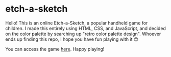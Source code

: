 # etch-a-sketch

Hello! This is an online Etch-a-Sketch, a popular handheld game for children. I made this entirely using HTML, CSS, and JavaScript, and decided on the color palette by searching up "retro color palette design". Whoever ends up finding this repo, I hope you have fun playing with it 😊

You can access the game [here](https://ved4a.github.io/etch-a-sketch/). Happy playing!
